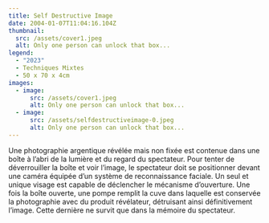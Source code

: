 ```yaml
---
title: Self Destructive Image
date: 2004-01-07T11:04:16.104Z
thumbnail:
  src: /assets/cover1.jpeg
  alt: Only one person can unlock that box...
legend:
  - "2023"
  - Techniques Mixtes
  - 50 x 70 x 4cm
images:
  - image:
      src: /assets/cover1.jpeg
      alt: Only one person can unlock that box...
  - image:
      src: /assets/selfdestructiveimage-0.jpeg
      alt: Only one person can unlock that box...
---
```


Une photographie argentique révélée mais non fixée est contenue dans une boîte à l’abri de la lumière et du regard du spectateur. Pour tenter de déverrouiller la boîte et voir l’image, le spectateur doit se positionner devant une caméra équipée d’un système de reconnaissance faciale. Un seul et unique visage est capable de déclencher le mécanisme d’ouverture. Une fois la boîte ouverte, une pompe remplit la cuve dans laquelle est conservée la photographie avec du produit révélateur, détruisant ainsi définitivement l’image. Cette dernière ne survit que dans la mémoire du spectateur.
